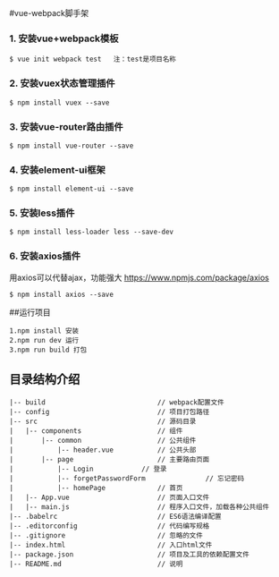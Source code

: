 #vue-webpack脚手架

### 1. 安装vue+webpack模板
```
$ vue init webpack test   注：test是项目名称
```
### 2. 安装vuex状态管理插件
   ```
   $ npm install vuex --save
   ```
### 3. 安装vue-router路由插件
  ```
  $ npm install vue-router --save
  ```
### 4. 安装element-ui框架
   ```
   $ npm install element-ui --save
   ```
### 5. 安装less插件
   ```
   $ npm install less-loader less --save-dev
   ```
### 6. 安装axios插件 
用axios可以代替ajax，功能强大 https://www.npmjs.com/package/axios

   ```
   $ npm install axios --save
   ```


##运行项目
```
1.npm install 安装
2.npm run dev 运行
3.npm run build 打包

```

## 目录结构介绍 ##

	|-- build                            // webpack配置文件
	|-- config                           // 项目打包路径
	|-- src                              // 源码目录
	|   |-- components                   // 组件
	|       |-- common                   // 公共组件
	|           |-- header.vue           // 公共头部
	|		|-- page                   	 // 主要路由页面
	|           |-- Login          	 // 登录
	|           |-- forgetPasswordForm          	 // 忘记密码
	|           |-- homePage          	 // 首页
	|   |-- App.vue                      // 页面入口文件
	|   |-- main.js                      // 程序入口文件，加载各种公共组件
	|-- .babelrc                         // ES6语法编译配置
	|-- .editorconfig                    // 代码编写规格
	|-- .gitignore                       // 忽略的文件
	|-- index.html                       // 入口html文件
	|-- package.json                     // 项目及工具的依赖配置文件
	|-- README.md                        // 说明

